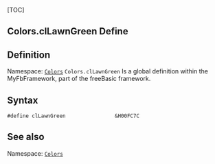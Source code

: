 [TOC]
## Colors.clLawnGreen Define

## Definition
Namespace: [`Colors`](Colors.md)
`Colors.clLawnGreen` Is a global definition within the MyFbFramework, part of the freeBasic framework.
## Syntax

```freeBasic
#define clLawnGreen                &H00FC7C
```

## See also
Namespace: [`Colors`](Colors.md)
